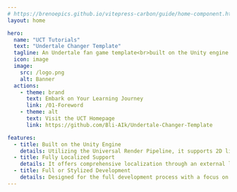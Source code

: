 ```yaml
---
# https://brenoepics.github.io/vitepress-carbon/guide/home-component.html
layout: home

hero:
  name: "UCT Tutorials"
  text: "Undertale Changer Template"
  tagline: An Undertale fan game template<br>built on the Unity engine.
  icon: image
  image:
    src: /logo.png
    alt: Banner
  actions:
    - theme: brand
      text: Embark on Your Learning Journey
      link: /01-Foreword
    - theme: alt
      text: Visit the UCT Homepage
      link: https://github.com/Bli-AIk/Undertale-Changer-Template

features:
  - title: Built on the Unity Engine
    details: Utilizing the Universal Render Pipeline, it supports 2D lighting, 3D models, and Live2D.
  - title: Fully Localized Support
    details: It offers comprehensive localization through an external language pack system.
  - title: Full or Stylized Development
    details: Designed for the full development process with a focus on stylized creation, and it is completely open source under the GPLv3 license.
---
```

